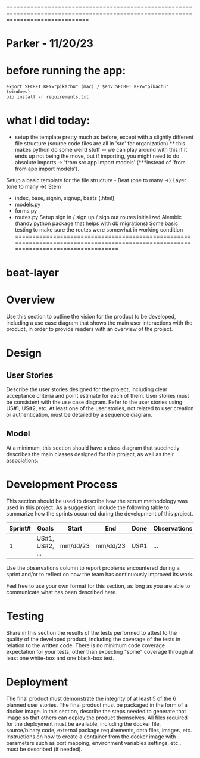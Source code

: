 
====================================================================================================================================
# Parker - 11/20/23 
# before running the app:
    export SECRET_KEY="pikachu" (mac) / $env:SECRET_KEY="pikachu" (windows)
    pip install -r requirements.txt

# what I did today:
- setup the template pretty much as before, except with a slightly different file structure (source code files are all in 'src' for organization)
    ** this makes python do some weird stuff -- we can play around with this if it ends up not being the move, but if importing, you might need to do absolute imports -> 'from src.app import models' (***instead of 'from from app import models').

Setup a basic template for the file structure - Beat (one to many ->) Layer (one to many ->) Stem
- index, base, signin, signup, beats (.html)
- models.py
- forms.py
- routes.py
Setup sign in / sign up / sign out routes
initialized Alembic (handy python package that helps with db migrations)
Some basic testing to make sure the routes were somewhat in working condition
====================================================================================================================================

# beat-layer

# Overview

Use this section to outline the vision for the product to be developed, including a use case diagram that shows the main user interactions with the product, in order to provide readers with an overview of the project.

# Design

## User Stories

Describe the user stories designed for the project, including clear acceptance criteria and point estimate for each of them. User stories must be consistent with the use case diagram. Refer to the user stories using US#1, US#2, etc. At least one of the user stories, not related to user creation or authentication, must be detailed by a sequence diagram. 

## Model 

At a minimum, this section should have a class diagram that succinctly describes the main classes designed for this project, as well as their associations.

# Development Process 

This section should be used to describe how the scrum methodology was used in this project. As a suggestion, include the following table to summarize how the sprints occurred during the development of this project.

|Sprint#|Goals|Start|End|Done|Observations|
|---|---|---|---|---|---|
|1|US#1, US#2, ...|mm/dd/23|mm/dd/23|US#1|...|

Use the observations column to report problems encountered during a sprint and/or to reflect on how the team has continuously improved its work.

Feel free to use your own format for this section, as long as you are able to communicate what has been described here.

# Testing 

Share in this section the results of the tests performed to attest to the quality of the developed product, including the coverage of the tests in relation to the written code. There is no minimum code coverage expectation for your tests, other than expecting "some" coverage through at least one white-box and one black-box test.

# Deployment 

The final product must demonstrate the integrity of at least 5 of the 6 planned user stories. The final product must be packaged in the form of a docker image. In this section, describe the steps needed to generate that image so that others can deploy the product themselves. All files required for the deployment must be available, including the docker file, source/binary code, external package requirements, data files, images, etc. Instructions on how to create a container from the docker image with parameters such as port mapping, environment variables settings, etc., must be described (if needed). 
